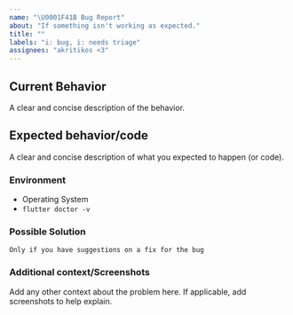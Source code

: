 ```yaml
---
name: "\U0001F41B Bug Report"
about: "If something isn't working as expected."
title: ""
labels: "i: bug, i: needs triage"
assignees: "akritikos <3"
---
```


## Current Behavior

A clear and concise description of the behavior.

## Expected behavior/code

A clear and concise description of what you expected to happen (or code).

### Environment

- Operating System
- `flutter doctor -v`

### Possible Solution

`Only if you have suggestions on a fix for the bug`

### Additional context/Screenshots

Add any other context about the problem here. If applicable, add screenshots to help explain.
